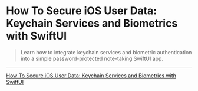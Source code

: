 # How To Secure iOS User Data: Keychain Services and Biometrics with SwiftUI

> Learn how to integrate keychain services and biometric authentication into a simple password-protected note-taking SwiftUI app.

---

[How To Secure iOS User Data: Keychain Services and Biometrics with SwiftUI](https://www.raywenderlich.com/11496196-how-to-secure-ios-user-data-keychain-services-and-biometrics-with-swiftui)
